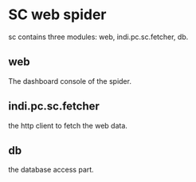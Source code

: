 # SC web spider

sc contains three modules: web, indi.pc.sc.fetcher, db.

## web

The dashboard console of the spider.

## indi.pc.sc.fetcher

the http client to fetch the web data.

## db

the database access part.